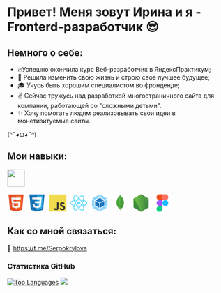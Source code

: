 # Привет! Меня зовут Ирина и я - Fronterd-разработчик 😎

## Немного о себе:

- 🔥Успешно окончила курс Веб-разработчик в ЯндексПрактикум;
- 🌌 Решила изменить свою жизнь и строю свое лучшее будущее;
- 🎓 Учусь быть хорошим специалистом во фронденде;
- ✌ Сейчас тружусь над разработкой многостраничного сайта для компании, работающей со "сложными детьми".
- ✨ Хочу помогать людям реализовывать свои идеи в монетизитуемые сайты.
  

(^˵◕ω◕˵^)


## Мои навыки:

<div> 
  <p align="left"> <a href="https://www.github.com/IrinaSerpokrylova" target="_blank" rel="noreferrer"> <picture> <source media="(prefers-color-scheme: dark)" srcset="https://raw.githubusercontent.com/danielcranney/readme-generator/main/public/icons/socials/github-dark.svg" /> <source media="(prefers-color-scheme: light)" srcset="https://raw.githubusercontent.com/danielcranney/readme-generator/main/public/icons/socials/github.svg" /> <img src="https://raw.githubusercontent.com/danielcranney/readme-generator/main/public/icons/socials/github.svg" width="40" height="40" /> </picture> </a></p>
  <img src="https://github.com/devicons/devicon/blob/master/icons/html5/html5-original.svg" title="html" alt="html" width="40" height="40"/>&nbsp
  <img src="https://github.com/devicons/devicon/blob/master/icons/css3/css3-original.svg" title="css" alt="css" width="40" height="40"/>&nbsp
  <img src="https://github.com/devicons/devicon/blob/master/icons/javascript/javascript-original.svg" title="javascript" alt="javascript" width="40" height="40"/>&nbsp
  <img src="https://github.com/devicons/devicon/blob/master/icons/react/react-original.svg" title="react" alt="react" width="40" height="40"/>&nbsp
  <img src="https://github.com/devicons/devicon/blob/master/icons/webpack/webpack-original.svg" title="webpack" alt="webpack" width="40" height="40"/>&nbsp
  <img src="https://github.com/devicons/devicon/blob/master/icons/mongodb/mongodb-original.svg" title="mongodb" alt="mongodb" width="40" height="40"/>&nbsp
  <img src="https://github.com/devicons/devicon/blob/master/icons/nodejs/nodejs-original.svg" title="nodejs" alt="nodejs" width="40" height="40"/>&nbsp
  <img src="https://github.com/devicons/devicon/blob/master/icons/figma/figma-original.svg" title="figma" alt="figma" width="40" height="40"/>&nbsp
  
</div> 

## Как со мной связаться:

📱 https://t.me/Serpokrylova

### Статистика GitHub

<a href="https://github.com/IrinaSerpokrylova" align="left"><img src="https://github-readme-stats.vercel.app/api/top-langs/?username=IrinaSerpokrylova&langs_count=10&title_color=0891b2&text_color=0891b2&icon_color=0891b2&bg_color=ffffff&hide_border=true&locale=en&custom_title=Top%20%Languages" alt="Top Languages" /></a>
<a href="http://www.github.com/IrinaSerpokrylova"><img src="https://github-readme-streak-stats.herokuapp.com/?user=IrinaSerpokrylova&stroke=0891b2&background=ffffff&ring=3382ed&fire=3382ed&currStreakNum=0891b2&currStreakLabel=3382ed&sideNums=0891b2&sideLabels=0891b2&dates=0891b2&hide_border=true" /></a>

<!--
- TypeScript,
- Redux,
- React Router,
- DOM,
- Grid Layout,
- Flexbox,
- BASH,
- ООП.

<div id="badges"
  <a href="https://t.me/Serpokrylova" target="_blank">
  <img src="https://iconscout.com/free-icon/telegram-2690369" title="telegram" alt="telegram" width="40" height="40"/>
</a>
</div>
-->

